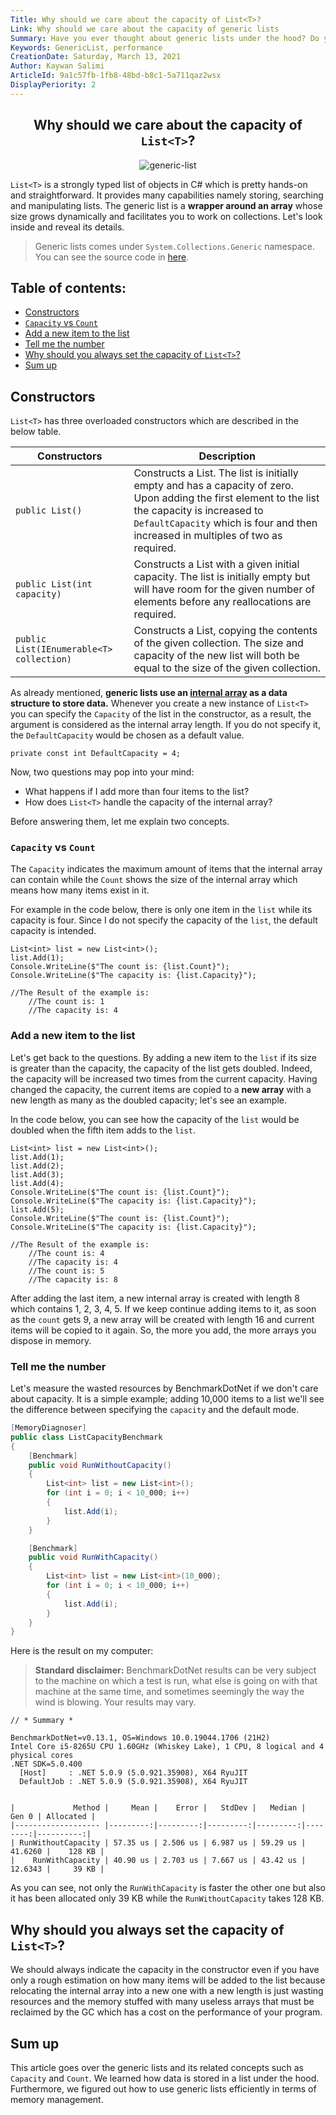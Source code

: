 ```yaml
---
Title: Why should we care about the capacity of List<T>?
Link: Why should we care about the capacity of generic lists
Summary: Have you ever thought about generic lists under the hood? Do you know what's happening when a generic list is created? How about the internal array of generic lists? Or how do you use them efficiently? In this article, you can find answers and even more.
Keywords: GenericList, performance
CreationDate: Saturday, March 13, 2021
Author: Kaywan Salimi
ArticleId: 9a1c57fb-1fb8-48bd-b8c1-5a711qaz2wsx
DisplayPeriority: 2
---
```


<div align="center">

##  Why should we care about the capacity of `List<T>`?

</div>
<div align="center">

  ![generic-list](/data/Images/genericList2.jpg)
  
</div>


`List<T>` is a strongly typed list of objects in C# which is pretty hands-on and straightforward. It provides many capabilities namely storing, searching and manipulating lists. The generic list is a **wrapper around an array** whose size grows dynamically and facilitates you to work on collections. Let's look inside and reveal its details.

> Generic lists comes under `System.Collections.Generic` namespace. You can see the source code in [here](https://github.com/dotnet/coreclr/blob/master/src/System.Private.CoreLib/shared/System/Collections/Generic/List.cs).

## Table of contents:

* [Constructors](#constructors)
* [`Capacity` vs `Count`](#capacity-vs-count)
* [Add a new item to the list](#add-a-new-item-to-the-list)
* [Tell me the number](#tell-me-the-number)
* [Why should you always set the capacity of `List<T>`?](#why-should-you-always-set-the-capacity-of-listt)
* [Sum up](#sum-up)

## Constructors

`List<T>` has three overloaded constructors which are described in the below table.

| Constructors | Description                                             |
|--------------|---------------------------------------------------------|
|`public List()`                       |Constructs a List. The list is initially empty and has a capacity of zero. Upon adding the first element to the list the capacity is increased to `DefaultCapacity` which is four and then increased in multiples of two as required.|
|`public List(int capacity)`            |Constructs a List with a given initial capacity. The list is initially empty but will have room for the given number of elements before any reallocations are required.|
|`public List(IEnumerable<T> collection)`|Constructs a List, copying the contents of the given collection. The size and capacity of the new list will both be equal to the size of the given collection.|

As already mentioned, **generic lists use an [internal array](https://github.com/microsoft/referencesource/blob/5697c29004a34d80acdaf5742d7e699022c64ecd/mscorlib/system/collections/generic/list.cs#L40) as a data structure to store data.** Whenever you create a new instance of `List<T>` you can specify the `Capacity` of the list in the constructor, as a result, the argument is considered as the internal array length. If you do not specify it, the `DefaultCapacity` would be chosen as a default value.

```Csharp
private const int DefaultCapacity = 4;
```
Now, two questions may pop into your mind:
* What happens if I add more than four items to the list? 
* How does `List<T>` handle the capacity of the internal array?

Before answering them, let me explain two concepts.

### `Capacity` vs `Count`
The  `Capacity` indicates the maximum amount of items that the internal array can contain while the `Count` shows the size of the internal array which means how many items exist in it.

For example in the code below, there is only one item in the `list` while its capacity is four. Since I do not specify the capacity of the `list`, the default capacity is intended.

```Csharp
List<int> list = new List<int>();
list.Add(1);
Console.WriteLine($"The count is: {list.Count}");
Console.WriteLine($"The capacity is: {list.Capacity}");

//The Result of the example is:
    //The count is: 1
    //The capacity is: 4
```

### Add a new item to the list
Let's get back to the questions. By adding a new item to the `list` if its size is greater than the capacity, the capacity of the list gets doubled. Indeed, the capacity will be increased two times from the current capacity. Having changed the capacity, the current items are copied to a **new array** with a new length as many as the doubled capacity; let's see an example.

In the code below, you can see how the capacity of the `list` would be doubled when the fifth item adds to the `list`.

```Csharp
List<int> list = new List<int>();
list.Add(1);
list.Add(2);
list.Add(3);
list.Add(4);
Console.WriteLine($"The count is: {list.Count}");
Console.WriteLine($"The capacity is: {list.Capacity}");
list.Add(5);
Console.WriteLine($"The count is: {list.Count}");
Console.WriteLine($"The capacity is: {list.Capacity}");

//The Result of the example is:
    //The count is: 4
    //The capacity is: 4
    //The count is: 5
    //The capacity is: 8
```
After adding the last item, a new internal array is created with length 8 which contains 1, 2, 3, 4, 5. If we keep continue adding items to it, as soon as the `count` gets 9, a new array will be created with length 16 and current items will be copied to it again. So, the more you add, the more arrays you dispose in memory.

### Tell me the number
Let's measure the wasted resources by BenchmarkDotNet if we don't care about capacity. It is a simple example; adding 10,000 items to a list we'll see the difference between specifying the `capacity` and the default mode.

```csharp
[MemoryDiagnoser]
public class ListCapacityBenchmark
{
    [Benchmark]
    public void RunWithoutCapacity()
    {
        List<int> list = new List<int>();
        for (int i = 0; i < 10_000; i++)
        {
            list.Add(i);
        }
    }

    [Benchmark]
    public void RunWithCapacity()
    {
        List<int> list = new List<int>(10_000);
        for (int i = 0; i < 10_000; i++)
        {
            list.Add(i);
        }
    }
}
```
Here is the result on my computer:

>**Standard disclaimer:** BenchmarkDotNet results can be very subject to the machine on which a test is run, what else is going on with that machine at the same time, and sometimes seemingly the way the wind is blowing. Your results may vary.
```
// * Summary *

BenchmarkDotNet=v0.13.1, OS=Windows 10.0.19044.1706 (21H2)
Intel Core i5-8265U CPU 1.60GHz (Whiskey Lake), 1 CPU, 8 logical and 4 physical cores
.NET SDK=5.0.400
  [Host]     : .NET 5.0.9 (5.0.921.35908), X64 RyuJIT
  DefaultJob : .NET 5.0.9 (5.0.921.35908), X64 RyuJIT


|             Method |     Mean |    Error |   StdDev |   Median |   Gen 0 | Allocated |
|------------------- |---------:|---------:|---------:|---------:|--------:|----------:|
| RunWithoutCapacity | 57.35 us | 2.506 us | 6.987 us | 59.29 us | 41.6260 |    128 KB |
|    RunWithCapacity | 40.90 us | 2.703 us | 7.667 us | 43.42 us | 12.6343 |     39 KB |
```
As you can see, not only the `RunWithCapacity` is faster the other one but also it has been allocated only 39 KB while the `RunWithoutCapacity` takes 128 KB.


## Why should you always set the capacity of `List<T>`?

We should always indicate the capacity in the constructor even if you have only a rough estimation on how many items will be added to the list because relocating the internal array into a new one with a new length is just wasting resources and the memory stuffed with many useless arrays that must be reclaimed by the GC which has a cost on the performance of your program.

## Sum up

This article goes over the generic lists and its related concepts such as `Capacity` and `Count`. We learned how data is stored in a list under the hood. Furthermore, we figured out how to use generic lists efficiently in terms of memory management.




